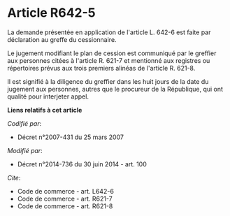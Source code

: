 # Article R642-5

La demande présentée en application de l'article L. 642-6 est faite par déclaration au greffe du cessionnaire. 

Le jugement modifiant le plan de cession est communiqué par le greffier aux personnes citées à l'article R. 621-7 et
mentionné aux registres ou répertoires prévus aux trois premiers alinéas de l'article R. 621-8. 

Il est signifié à la diligence du greffier dans les huit jours de la date du jugement aux personnes, autres que le procureur
de la République, qui ont qualité pour interjeter appel.

**Liens relatifs à cet article**

_Codifié par_:

  - Décret n°2007-431 du 25 mars 2007

_Modifié par_:

  - Décret n°2014-736 du 30 juin 2014 - art. 100

_Cite_:

  - Code de commerce - art. L642-6
  - Code de commerce - art. R621-7
  - Code de commerce - art. R621-8
